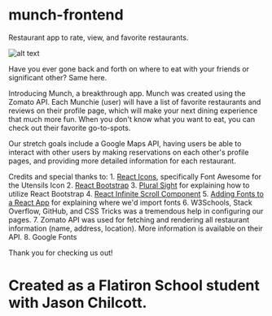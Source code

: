 # munch-frontend
Restaurant app to rate, view, and favorite restaurants. 

![alt text](https://media.giphy.com/media/fo6vEEeAutQWI/giphy.gif)

Have you ever gone back and forth on where to eat with your friends or significant other? Same here. 

Introducing Munch, a breakthrough app. Munch was created using the Zomato API. Each Munchie (user) will have a list of favorite restaurants and reviews on their profile page, which will make your next dining experience that much more fun. When you don't know what you want to eat, you can check out their favorite go-to-spots.

Our stretch goals include a Google Maps API, having users be able to interact with other users by making reservations on each other's profile pages, and providing more detailed information for each restaurant. 

Credits and special thanks to:
    1. [React Icons](https://github.com/react-icons/react-icons), specifically Font Awesome for the Utensils Icon
    2. [React Bootstrap](https://react-bootstrap.github.io/getting-started/introduction/)
    3. [Plural Sight](https://www.pluralsight.com/guides/how-to-import-components-from-react-bootstrap) for explaining how to utilize React Bootstrap
    4. [React Infinite Scroll Component](https://github.com/ankeetmaini/react-infinite-scroll-component)
    5. [Adding Fonts to a React App](https://dev.to/annequinkenstein/adding-fonts-to-create-react-app-3ed7) for explaining where we'd import fonts
    6. W3Schools, Stack Overflow, GitHub, and CSS Tricks was a tremendous help in configuring our pages.
    7. Zomato API was used for fetching and rendering all restaurant information (name, address, location). More information is available on their API. 
    8. Google Fonts

Thank you for checking us out!

# Created as a Flatiron School student with Jason Chilcott.

